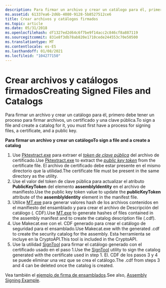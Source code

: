 ```yaml
---
description: Para firmar un archivo y crear un catálogo para él, primero debe tener un proceso para firmar archivos, un certificado y una clave pública.
ms.assetid: 61337ea6-2d6b-4080-9128-5b8527512ce6
title: Crear archivos y catálogos firmados
ms.topic: article
ms.date: 05/31/2018
ms.openlocfilehash: df1327ed2d64c6f7be9f14acc2c846cf8a887119
ms.sourcegitcommit: 831e8f3db78ab820e1710cede244553c70e50500
ms.translationtype: MT
ms.contentlocale: es-ES
ms.lasthandoff: 01/08/2021
ms.locfileid: "104277150"
---
```

# <a name="creating-signed-files-and-catalogs"></a><span data-ttu-id="39a8e-103">Crear archivos y catálogos firmados</span><span class="sxs-lookup"><span data-stu-id="39a8e-103">Creating Signed Files and Catalogs</span></span>

<span data-ttu-id="39a8e-104">Para firmar un archivo y crear un catálogo para él, primero debe tener un proceso para firmar archivos, un certificado y una clave pública.</span><span class="sxs-lookup"><span data-stu-id="39a8e-104">To sign a file and create a catalog for it, you must first have a process for signing files, a certificate, and a public key.</span></span>

<span data-ttu-id="39a8e-105">**Para firmar un archivo y crear un catálogo**</span><span class="sxs-lookup"><span data-stu-id="39a8e-105">**To sign a file and a create a catalog**</span></span>

1.  <span data-ttu-id="39a8e-106">Use [Pktextract.exe](pktextract-exe.md) para extraer el [*token de clave pública*](p-sbscs-gly.md) del archivo de certificado.</span><span class="sxs-lookup"><span data-stu-id="39a8e-106">Use [Pktextract.exe](pktextract-exe.md) to extract the [*public key token*](p-sbscs-gly.md) from the certificate file.</span></span> <span data-ttu-id="39a8e-107">El archivo de certificado debe estar presente en el mismo directorio que la utilidad.</span><span class="sxs-lookup"><span data-stu-id="39a8e-107">The certificate file must be present in the same directory as the utility.</span></span>
2.  <span data-ttu-id="39a8e-108">Use el valor del token de clave pública para actualizar el atributo **PublicKeyToken** del elemento **assemblyIdentity** en el archivo de manifiesto.</span><span class="sxs-lookup"><span data-stu-id="39a8e-108">Use the public key token value to update the **publicKeyToken** attribute of the **assemblyIdentity** element in the manifest file.</span></span>
3.  <span data-ttu-id="39a8e-109">Utilice [MT.exe](mt-exe.md) para generar valores hash de los archivos contenidos en el manifiesto del ensamblado y para crear el archivo de Descripción del catálogo (. CDF).</span><span class="sxs-lookup"><span data-stu-id="39a8e-109">Use [MT.exe](mt-exe.md) to generate hashes of files contained in the assembly manifest and to create the catalog description file (.cdf).</span></span>
4.  <span data-ttu-id="39a8e-110">Use Makecat.exe con el. CDF generado para crear el catálogo de seguridad para el ensamblado.</span><span class="sxs-lookup"><span data-stu-id="39a8e-110">Use Makecat.exe with the generated .cdf to create the security catalog for the assembly.</span></span> <span data-ttu-id="39a8e-111">Esta herramienta se incluye en la CryptoAPI.</span><span class="sxs-lookup"><span data-stu-id="39a8e-111">This tool is included in the CryptoAPI.</span></span>
5.  <span data-ttu-id="39a8e-112">Use la utilidad [SignTool](/windows/desktop/SecCrypto/signtool) para firmar el catálogo generado con el certificado usado en el paso 1.</span><span class="sxs-lookup"><span data-stu-id="39a8e-112">Use the [SignTool](/windows/desktop/SecCrypto/signtool) utility to sign the catalog generated with the certificate used in step 1.</span></span> <span data-ttu-id="39a8e-113">El. CDF de los pasos 3 y 4 se puede eliminar una vez que se crea el catálogo.</span><span class="sxs-lookup"><span data-stu-id="39a8e-113">The .cdf from steps 3 and 4 can be deleted once the catalog is created.</span></span>

<span data-ttu-id="39a8e-114">Vea también el [ejemplo de firma de ensamblados](assembly-signing-example.md).</span><span class="sxs-lookup"><span data-stu-id="39a8e-114">See also, [Assembly Signing Example](assembly-signing-example.md).</span></span>

 

 
